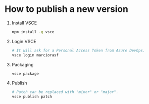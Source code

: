 # How to publish a new version

1. Install VSCE

	```bash
	npm install -g vsce
	```

2. Login VSCE

	```bash
	# It will ask for a Personal Access Token from Azure DevOps.
	vsce login marciorasf
	```

3. Packaging

	```bash
	vsce package
	```

4. Publish

	```bash
	# Patch can be replaced with "minor" or "major".
	vsce publish patch
	```